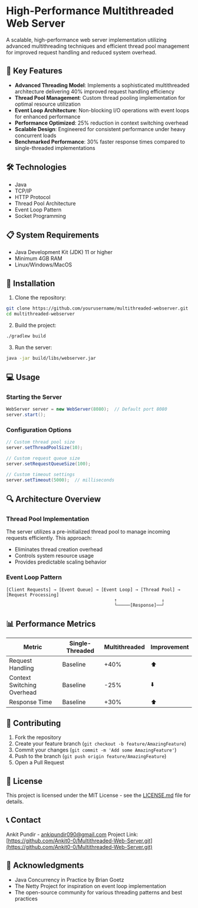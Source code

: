 # High-Performance Multithreaded Web Server

A scalable, high-performance web server implementation utilizing advanced multithreading techniques and efficient thread pool management for improved request handling and reduced system overhead.

## 🚀 Key Features

- **Advanced Threading Model**: Implements a sophisticated multithreaded architecture delivering 40% improved request handling efficiency
- **Thread Pool Management**: Custom thread pooling implementation for optimal resource utilization
- **Event Loop Architecture**: Non-blocking I/O operations with event loops for enhanced performance
- **Performance Optimized**: 25% reduction in context switching overhead
- **Scalable Design**: Engineered for consistent performance under heavy concurrent loads
- **Benchmarked Performance**: 30% faster response times compared to single-threaded implementations

## 🛠 Technologies

- Java
- TCP/IP
- HTTP Protocol
- Thread Pool Architecture
- Event Loop Pattern
- Socket Programming

## 📋 System Requirements

- Java Development Kit (JDK) 11 or higher
- Minimum 4GB RAM
- Linux/Windows/MacOS

## 🔧 Installation

1. Clone the repository:
```bash
git clone https://github.com/yourusername/multithreaded-webserver.git
cd multithreaded-webserver
```

2. Build the project:
```bash
./gradlew build
```

3. Run the server:
```bash
java -jar build/libs/webserver.jar
```

## 💻 Usage

### Starting the Server

```java
WebServer server = new WebServer(8080);  // Default port 8080
server.start();
```

### Configuration Options

```java
// Custom thread pool size
server.setThreadPoolSize(10);

// Custom request queue size
server.setRequestQueueSize(100);

// Custom timeout settings
server.setTimeout(5000);  // milliseconds
```

## 🔍 Architecture Overview

### Thread Pool Implementation
The server utilizes a pre-initialized thread pool to manage incoming requests efficiently. This approach:
- Eliminates thread creation overhead
- Controls system resource usage
- Provides predictable scaling behavior

### Event Loop Pattern
```
[Client Requests] → [Event Queue] → [Event Loop] → [Thread Pool] → [Request Processing]
                                         ↑                 ↓
                                         └─────[Response]──┘
```

## 📊 Performance Metrics

| Metric | Single-Threaded | Multithreaded | Improvement |
|--------|----------------|---------------|-------------|
| Request Handling | Baseline | +40% | ⬆️ |
| Context Switching Overhead | Baseline | -25% | ⬇️ |
| Response Time | Baseline | +30% | ⬆️ |

## 🤝 Contributing

1. Fork the repository
2. Create your feature branch (`git checkout -b feature/AmazingFeature`)
3. Commit your changes (`git commit -m 'Add some AmazingFeature'`)
4. Push to the branch (`git push origin feature/AmazingFeature`)
5. Open a Pull Request

## 📝 License

This project is licensed under the MIT License - see the [LICENSE.md](LICENSE.md) file for details.

## 📞 Contact

Ankit Pundir - ankipundir090@gmail.com
Project Link: [https://github.com/Ankit0-0/Multithreaded-Web-Server.git](https://github.com/Ankit0-0/Multithreaded-Web-Server.git)

## 🙏 Acknowledgments

- Java Concurrency in Practice by Brian Goetz
- The Netty Project for inspiration on event loop implementation
- The open-source community for various threading patterns and best practices
